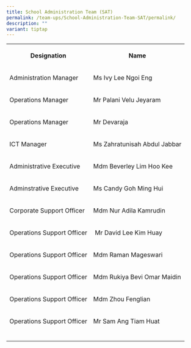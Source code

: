 ```yaml
---
title: School Administration Team (SAT)
permalink: /team-ups/School-Administration-Team-SAT/permalink/
description: ""
variant: tiptap
---
```

<table><tbody><tr><th rowspan="1" colspan="1"><p>Designation</p></th><th rowspan="1" colspan="1"><p>Name</p></th></tr><tr><td rowspan="1" colspan="1"><p>Administration Manager</p></td><td rowspan="1" colspan="1"><p>Ms Ivy Lee Ngoi Eng</p></td></tr><tr><td rowspan="1" colspan="1"><p>Operations Manager</p></td><td rowspan="1" colspan="1"><p>Mr Palani Velu Jeyaram</p></td></tr><tr><td rowspan="1" colspan="1"><p>Operations Manager</p></td><td rowspan="1" colspan="1"><p>Mr Devaraja</p></td></tr><tr><td rowspan="1" colspan="1"><p>ICT Manager</p></td><td rowspan="1" colspan="1"><p>Ms Zahratunisah Abdul Jabbar</p></td></tr><tr><td rowspan="1" colspan="1"><p>Administrative Executive</p></td><td rowspan="1" colspan="1"><p>Mdm Beverley Lim Hoo Kee</p></td></tr><tr><td rowspan="1" colspan="1"><p>Adminstrative Executive</p></td><td rowspan="1" colspan="1"><p>Ms Candy Goh Ming Hui</p></td></tr><tr><td rowspan="1" colspan="1"><p>Corporate Support Officer</p></td><td rowspan="1" colspan="1"><p>Mdm Nur Adila Kamrudin</p></td></tr><tr><td rowspan="1" colspan="1"><p>Operations Support Officer</p></td><td rowspan="1" colspan="1"><p>&nbsp;Mr David Lee Kim Huay</p></td></tr><tr><td rowspan="1" colspan="1"><p>Operations Support Officer</p></td><td rowspan="1" colspan="1"><p>Mdm Raman Mageswari</p></td></tr><tr><td rowspan="1" colspan="1"><p>Operations Support Officer</p></td><td rowspan="1" colspan="1"><p>Mdm Rukiya Bevi Omar Maidin</p></td></tr><tr><td rowspan="1" colspan="1"><p>Operations Support Officer</p></td><td rowspan="1" colspan="1"><p>Mdm Zhou Fenglian</p></td></tr><tr><td rowspan="1" colspan="1"><p>Operations Support Officer</p></td><td rowspan="1" colspan="1"><p>Mr Sam Ang Tiam Huat</p></td></tr><tr><td rowspan="1" colspan="1"><p></p></td><td rowspan="1" colspan="1"><p></p></td></tr></tbody></table><h3></h3><p></p>